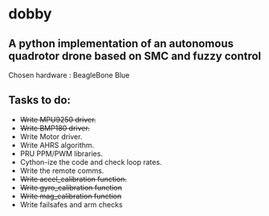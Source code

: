 dobby
======

A python implementation of an autonomous quadrotor drone based on SMC and fuzzy control
---------------------------------------------------------------------------------------

Chosen hardware : BeagleBone Blue

Tasks to do:
------------

* ~~Write MPU9250 driver.~~
* ~~Write BMP180 driver.~~
* Write Motor driver.
* Write AHRS algorithm.
* PRU PPM/PWM libraries.
* Cython-ize the code and check loop rates.
* Write the remote comms.
* ~~Write accel_calibration function.~~
* ~~Write gyro_calibration function~~
* ~~Write mag_calibration function~~
* Write failsafes and arm checks
